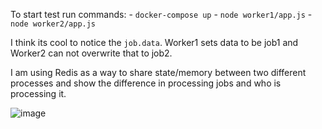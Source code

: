 To start test run commands:
    - `docker-compose up`
    - `node worker1/app.js`
    - `node worker2/app.js`

I think its cool to notice the `job.data`.
Worker1 sets data to be job1 and Worker2 can not overwrite that to job2.

I am using Redis as a way to share state/memory between two different processes and show the difference in processing jobs and who is processing it.

![image](https://github.com/Dmitriyx/Test-Distributed-NodeJs-Redis-BullMQ-QueueWorkers/assets/16686549/c25523b2-3dda-46b0-8f06-f763cdf6ba32)
